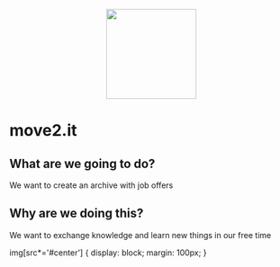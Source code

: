 <p align="center">
<img width="160" src="https://github.com/move2-it/wiki/blob/K-6/add-project-icon/assets/icon.png?raw=true">
</p>

# move2.it

## What are we going to do?

We want to create an archive with job offers

## Why are we doing this?

We want to exchange knowledge and learn new things in our free time

img[src*='#center'] {
display: block;
margin: 100px;
}